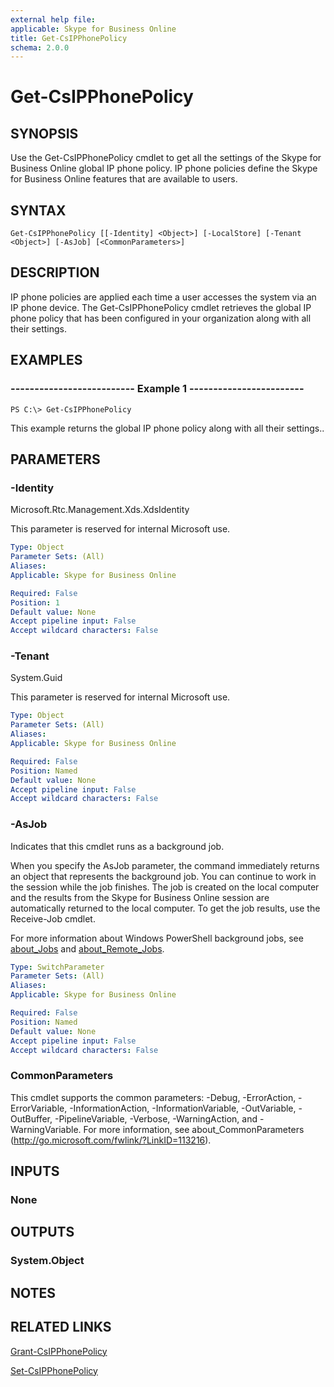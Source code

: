 ```yaml
---
external help file: 
applicable: Skype for Business Online
title: Get-CsIPPhonePolicy
schema: 2.0.0
---
```


# Get-CsIPPhonePolicy

## SYNOPSIS
Use the Get-CsIPPhonePolicy cmdlet to get all the settings of the Skype for Business Online global IP phone policy. IP phone policies define the Skype for Business Online features that are available to users.

## SYNTAX

```
Get-CsIPPhonePolicy [[-Identity] <Object>] [-LocalStore] [-Tenant <Object>] [-AsJob] [<CommonParameters>]
```

## DESCRIPTION
IP phone policies are applied each time a user accesses the system via an IP phone device. The Get-CsIPPhonePolicy cmdlet retrieves the global IP phone policy that has been configured in your organization along with all their settings.

## EXAMPLES

### -------------------------- Example 1 ------------------------
```
PS C:\> Get-CsIPPhonePolicy
```

This example returns the global IP phone policy along with all their settings..

## PARAMETERS

### -Identity
Microsoft.Rtc.Management.Xds.XdsIdentity

This parameter is reserved for internal Microsoft use.

```yaml
Type: Object
Parameter Sets: (All)
Aliases: 
Applicable: Skype for Business Online

Required: False
Position: 1
Default value: None
Accept pipeline input: False
Accept wildcard characters: False
```

### -Tenant
System.Guid

This parameter is reserved for internal Microsoft use.

```yaml
Type: Object
Parameter Sets: (All)
Aliases: 
Applicable: Skype for Business Online

Required: False
Position: Named
Default value: None
Accept pipeline input: False
Accept wildcard characters: False
```

### -AsJob
Indicates that this cmdlet runs as a background job.

When you specify the AsJob parameter, the command immediately returns an object that represents the background job. You can continue to work in the session while the job finishes. The job is created on the local computer and the results from the Skype for Business Online session are automatically returned to the local computer. To get the job results, use the Receive-Job cmdlet.

For more information about Windows PowerShell background jobs, see [about_Jobs](https://docs.microsoft.com/en-us/powershell/module/microsoft.powershell.core/about/about_jobs?view=powershell-6) and [about_Remote_Jobs](https://docs.microsoft.com/en-us/powershell/module/microsoft.powershell.core/about/about_remote_jobs?view=powershell-6).

```yaml
Type: SwitchParameter
Parameter Sets: (All)
Aliases: 
Applicable: Skype for Business Online

Required: False
Position: Named
Default value: None
Accept pipeline input: False
Accept wildcard characters: False
```

### CommonParameters
This cmdlet supports the common parameters: -Debug, -ErrorAction, -ErrorVariable, -InformationAction, -InformationVariable, -OutVariable, -OutBuffer, -PipelineVariable, -Verbose, -WarningAction, and -WarningVariable. For more information, see about_CommonParameters (http://go.microsoft.com/fwlink/?LinkID=113216).

## INPUTS

### None


## OUTPUTS

### System.Object


## NOTES


## RELATED LINKS
[Grant-CsIPPhonePolicy](https://docs.microsoft.com/en-us/powershell/module/skype/grant-csipphonepolicy?view=skype-ps)

[Set-CsIPPhonePolicy](https://docs.microsoft.com/en-us/powershell/module/skype/set-csipphonepolicy?view=skype-ps)
